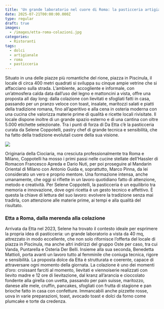 ```yaml
---
title: 'Un grande laboratorio nel cuore di Roma: la pasticceria artigianale di Da Etta'
date: 2025-07-21T00:00:00.000Z
type: regular
draft: true
images:
  - /images/etta-roma-colazioni.jpg
categories:
  - Ristoranti
tags:
  - dolci
  - artigianale
  - roma
  - pasticceria
---
```


Situato in una delle piazze più romantiche del rione, piazza in Piscinula, il locale di circa 400 metri quadrati si sviluppa su cinque ampie vetrine che si affacciano sulla strada. L’ambiente, accogliente e informale, con un’atmosfera calda data dall’uso del legno e mattoncini a vista, offre una proposta all day long: dalla colazione con lievitati e sfogliati fatti in casa, passando per un pranzo veloce con toast, insalate, maritozzi salati e piatti della tradizione romana, fino all’aperitivo e alla cena in osteria moderna con una cucina che valorizza materie prime di qualità e ricette locali rivisitate. Il locale dispone inoltre di un grande spazio esterno e di una cantina con oltre 5.000 etichette selezionate. Tra i punti di forza di Da Etta c’è la pasticceria curata da Selene Coppotelli, pastry chef di grande tecnica e sensibilità, che ha fatto della tradizione evolutail cuore della sua visione.

![](/images/etta-roma.jpg)

Originaria della Ciociaria, ma cresciuta professionalmente tra Roma e Milano, Coppotelli ha mosso i primi passi nelle cucine stellate dell’Hassler di Romacon Francesco Apreda e Dario Nuti, per poi proseguire al Mandarin Oriental di Milano con Antonio Guida e, soprattutto, Marco Pinna, da lei considerato un vero e proprio mentore. Una formazione intensa, anche umanamente, che oggi si riflette in un lavoro quotidiano fatto di attenzione, metodo e creatività.
Per Selene Coppotelli, la pasticceria è un equilibrio tra memoria e innovazione, dove ogni ricetta è un gesto tecnico e affettivo. È questa la chiave di lettura del suo lavoro: evolvere la tradizione senza mai tradirla, con attenzione alle materie prime, ai tempi e alla qualità del risultato.

### Etta a Roma, dalla merenda alla colazione

Arrivata da Etta nel 2023, Selene ha trovato il contesto ideale per esprimere la propria idea di pasticceria: un grande laboratorio a vista da 40 mq, attrezzato in modo eccellente, che non solo rifornisce l’offerta del locale di piazza in Piscinula, ma anche altri indirizzi del gruppo Oste per caso, tra cui Vanda, Puntarella e Osteria Der Belli. Insieme alla sua seconda, Benedetta Mattioli, porta avanti un lavoro tutto al femminile che coniuga tecnica, rigore e sensibilità. La proposta dolce da Etta è strutturata e coerente, capace di attraversare ogni momento della giornata. La colazione è uno dei momenti d’oro: croissant farciti al momento, lievitati e viennoiserie realizzati con lievito madre e 12 ore di lievitazione, dal kranz all’arancia e cioccolato fondente alla girella con uvetta, passando per pain suisse, maritozzo, danese alle mele, cruffin, pancakes, sfogliati con frutta di stagione e pan brioche fatto in casa con confetture. Immancabili anche pizzette rosse, uova in varie preparazioni, toast, avocado toast e dolci da forno come plumcake e torte da credenza.
